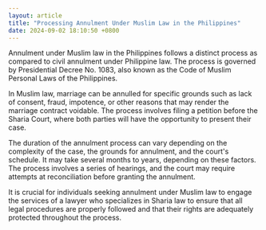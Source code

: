 ```yaml
---
layout: article
title: "Processing Annulment Under Muslim Law in the Philippines"
date: 2024-09-02 18:10:50 +0800
---
```


<p>Annulment under Muslim law in the Philippines follows a distinct process as compared to civil annulment under Philippine law. The process is governed by Presidential Decree No. 1083, also known as the Code of Muslim Personal Laws of the Philippines.</p><p>In Muslim law, marriage can be annulled for specific grounds such as lack of consent, fraud, impotence, or other reasons that may render the marriage contract voidable. The process involves filing a petition before the Sharia Court, where both parties will have the opportunity to present their case.</p><p>The duration of the annulment process can vary depending on the complexity of the case, the grounds for annulment, and the court's schedule. It may take several months to years, depending on these factors. The process involves a series of hearings, and the court may require attempts at reconciliation before granting the annulment.</p><p>It is crucial for individuals seeking annulment under Muslim law to engage the services of a lawyer who specializes in Sharia law to ensure that all legal procedures are properly followed and that their rights are adequately protected throughout the process.</p>